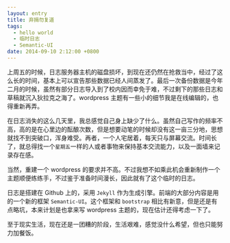 ```yaml
---
layout: entry
title: 弃捐勿复道
tags: 
  - hello world
  - 临时日志
  - Semantic-UI
date: 2014-09-10 2:12:00 +0800
---
```


上周五的时候，日志服务器主机的磁盘损坏，到现在还仍然在抢救当中，经过了这么长的时间，基本上可以宣告那些数据已经人间蒸发了。最后一次备份数据是今年二月的时候，虽然有部分日志导入到了校内因而幸免于难，不过剩下的那些日志和草稿就沉入狄拉克之海了。wordpress 主题有一些小的细节我是在线编辑的，也得重新再弄。

在日志消失的这么几天里，我总感觉自己身上缺少了什么。虽然自己写作的频率不高，高的是在心里边的酝酿次数，但是想要动笔的时候却没有这一亩三分地，思想就找不到突破口，浑身难受。再者，一个人宅居着，每天只与屏幕交流。时间长了，就总得找一个`星期五`一样的人或者事物来保持基本交流能力，以及一面墙来记录存在感。

当然，重建一个 wordpress 的要求并不高。不过我想不如乘此机会重新制作一个主题顺便练练手，不过鉴于准备时间漫长，因此就有了这个临时的日志。

日志是搭建在 Github 上的，采用 `Jekyll` 作为生成引擎。前端的大部分内容是用的一个新的框架 `Semantic-UI`。这个框架和 `bootstrap` 相比有新意，但是还是有点略坑，本来计划是也拿来写 wordpress 主题的，现在估计还得考虑一下了。

至于现实生活，现在还是一团糟的阶段，生活艰难，感觉没什么希望，但也只能努力加餐饭。